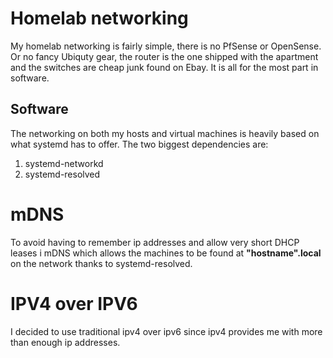 # Homelab networking

My homelab networking is fairly simple, there is no PfSense or
OpenSense. Or no fancy Ubiquty gear, the router is the one shipped with
the apartment and the switches are cheap junk found on Ebay. It is all
for the most part in software.

## Software

The networking on both my hosts and virtual machines is heavily based on
what systemd has to offer. The two biggest dependencies are:

1. systemd-networkd
2. systemd-resolved

# mDNS

To avoid having to remember ip addresses and allow very short DHCP
leases i mDNS which allows the machines to be found at **"hostname".local** on
the network thanks to systemd-resolved.


# IPV4 over IPV6

I decided to use traditional ipv4 over ipv6 since ipv4 provides me with
more than enough ip addresses. 
